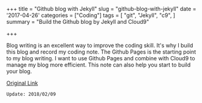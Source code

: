 +++
title = "Github blog with Jekyll"
slug = "github-blog-with-jekyll"
date = '2017-04-26'
categories = ["Coding"]
tags = [
    "git",
    "Jekyll",
    "c9",
]
summary = "Build the Github blog by Jekyll and Cloud9"

+++

Blog writing is an excellent way to improve the coding skill. It's why I build this blog and record my coding note. The Github Pages is the starting point to my blog writing. I want to use Github Pages and combine with Cloud9 to manage my blog more efficient. This note can also help you start to build your blog.


[Original Link](https://nanhung.github.io/2017/04/Build-the-Github-blog-by-Jekyll-and-Cloud-9.html)

`Update: 2018/02/09`